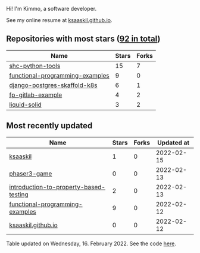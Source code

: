 Hi! I'm Kimmo, a software developer.

See my online resume at [ksaaskil.github.io](https://ksaaskil.github.io).

<!-- repositories starts -->

## Repositories with most stars ([92 in total](https://github.com/ksaaskil?tab=repositories))
| Name        | Stars           | Forks  |
| ------------- |-------------| -----|
|[shc-python-tools](https://github.com/ksaaskil/shc-python-tools)|15|7
|[functional-programming-examples](https://github.com/ksaaskil/functional-programming-examples)|9|0
|[django-postgres-skaffold-k8s](https://github.com/ksaaskil/django-postgres-skaffold-k8s)|6|1
|[fp-gitlab-example](https://github.com/ksaaskil/fp-gitlab-example)|4|2
|[liquid-solid](https://github.com/ksaaskil/liquid-solid)|3|2

<!-- repositories ends -->
<!-- recent_repositories starts -->

## Most recently updated
| Name        | Stars           | Forks  | Updated at
| ------------- |-------------| -----|-----|
|[ksaaskil](https://github.com/ksaaskil/ksaaskil)|1|0|2022-02-15
|[phaser3-game](https://github.com/ksaaskil/phaser3-game)|0|0|2022-02-13
|[introduction-to-property-based-testing](https://github.com/ksaaskil/introduction-to-property-based-testing)|2|0|2022-02-13
|[functional-programming-examples](https://github.com/ksaaskil/functional-programming-examples)|9|0|2022-02-12
|[ksaaskil.github.io](https://github.com/ksaaskil/ksaaskil.github.io)|0|0|2022-02-12

<!-- recent_repositories ends -->
<!-- updated_at starts -->
Table updated on Wednesday, 16. February 2022. See the code [here](https://github.com/ksaaskil/ksaaskil).
<!-- updated_at ends -->
